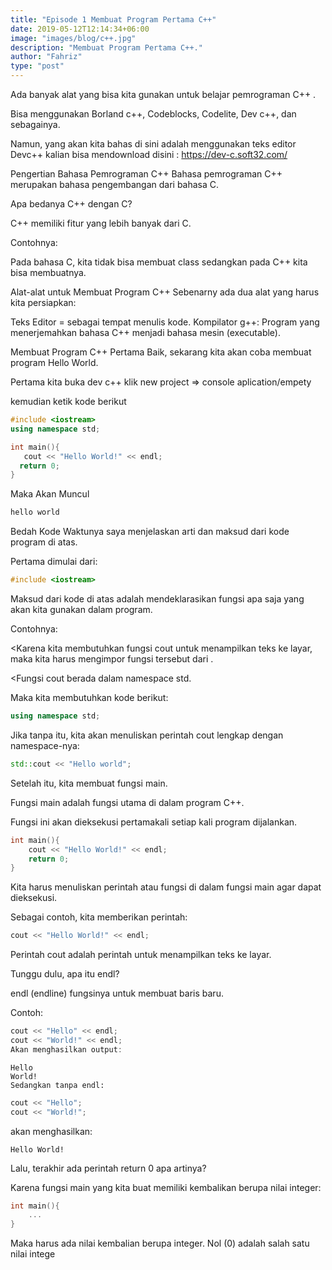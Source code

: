 ```yaml
---
title: "Episode 1 Membuat Program Pertama C++"
date: 2019-05-12T12:14:34+06:00
image: "images/blog/c++.jpg"
description: "Membuat Program Pertama C++."
author: "Fahriz"
type: "post"
---
```


Ada banyak alat yang bisa kita gunakan untuk belajar pemrograman C++ .

Bisa menggunakan Borland c++, Codeblocks, Codelite, Dev c++, dan sebagainya.

Namun, yang akan kita bahas di sini adalah menggunakan teks editor Devc++
kalian bisa mendownload disini : https://dev-c.soft32.com/

Pengertian Bahasa Pemrograman C++
Bahasa pemrograman C++ merupakan bahasa pengembangan dari bahasa C.

Apa bedanya C++ dengan C?

C++ memiliki fitur yang lebih banyak dari C.

Contohnya:

Pada bahasa C, kita tidak bisa membuat class sedangkan pada C++ kita bisa membuatnya.

Alat-alat untuk Membuat Program C++
Sebenarny ada dua alat yang harus kita persiapkan:

Teks Editor = sebagai tempat menulis kode.
Kompilator g++: Program yang menerjemahkan bahasa C++ menjadi bahasa mesin (executable).

Membuat Program C++ Pertama
Baik, sekarang kita akan coba membuat program Hello World.

Pertama
kita buka dev c++ klik new project => console aplication/empety


kemudian ketik kode berikut
 ```c++
 #include <iostream>
 using namespace std;

 int main(){
    cout << "Hello World!" << endl;
   return 0;
 }
 ```
 Maka Akan Muncul
 ```markdown
 hello world
 ```

Bedah Kode
Waktunya saya menjelaskan arti dan maksud dari kode program di atas.

Pertama dimulai dari:

```C++
#include <iostream>
```
Maksud dari kode di atas adalah mendeklarasikan fungsi apa saja yang akan kita gunakan dalam program.

Contohnya:

<Karena kita membutuhkan fungsi cout untuk menampilkan teks ke layar, maka kita harus mengimpor fungsi tersebut dari <iostream>.

<Fungsi cout berada dalam namespace std.

Maka kita membutuhkan kode berikut:

```c++
using namespace std;
```
Jika tanpa itu, kita akan menuliskan perintah cout lengkap dengan namespace-nya:

```C++
std::cout << "Hello world";
```
Setelah itu, kita membuat fungsi main.

Fungsi main adalah fungsi utama di dalam program C++.

Fungsi ini akan dieksekusi pertamakali setiap kali program dijalankan.

```C++
int main(){
    cout << "Hello World!" << endl;
    return 0;
}
```
Kita harus menuliskan perintah atau fungsi di dalam fungsi main agar dapat dieksekusi.

Sebagai contoh, kita memberikan perintah:

```C++
cout << "Hello World!" << endl;
```
Perintah cout adalah perintah untuk menampilkan teks ke layar.

Tunggu dulu, apa itu endl?

endl (endline) fungsinya untuk membuat baris baru.

Contoh:
```C++
cout << "Hello" << endl;
cout << "World!" << endl;
Akan menghasilkan output:
```
```CMD
Hello
World!
Sedangkan tanpa endl:
```

```C++
cout << "Hello";
cout << "World!";
```
akan menghasilkan:

```CMD
Hello World!
```
Lalu, terakhir ada perintah return 0 apa artinya?

Karena fungsi main yang kita buat memiliki kembalikan berupa nilai integer:
```C++
int main(){
    ...
}
```
Maka harus ada nilai kembalian berupa integer. Nol (0) adalah salah satu nilai intege
